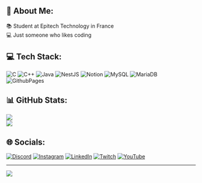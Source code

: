 ## 💫 About Me:
📚 Student at Epitech Technology in France<br>
💻 Just someone who likes coding

## 💻 Tech Stack:
![C](https://img.shields.io/badge/c-%2300599C.svg?style=for-the-badge&logo=c&logoColor=white) ![C++](https://img.shields.io/badge/c++-%2300599C.svg?style=for-the-badge&logo=c%2B%2B&logoColor=white) ![Java](https://img.shields.io/badge/java-%23ED8B00.svg?style=for-the-badge&logo=openjdk&logoColor=white) ![NestJS](https://img.shields.io/badge/nestjs-%23E0234E.svg?style=for-the-badge&logo=nestjs&logoColor=white) ![Notion](https://img.shields.io/badge/Notion-%23000000.svg?style=for-the-badge&logo=notion&logoColor=white) ![MySQL](https://img.shields.io/badge/mysql-%2300000f.svg?style=for-the-badge&logo=mysql&logoColor=white) ![MariaDB](https://img.shields.io/badge/MariaDB-003545?style=for-the-badge&logo=mariadb&logoColor=white) ![GithubPages](https://img.shields.io/badge/github%20pages-121013?style=for-the-badge&logo=github&logoColor=white)

## 📊 GitHub Stats:
![](https://github-readme-stats.vercel.app/api?username=MaxenceLgt&theme=dark&hide_border=false&include_all_commits=false&count_private=false)<br/>
![](https://github-readme-stats.vercel.app/api/top-langs/?username=MaxenceLgt&theme=dark&hide_border=false&include_all_commits=false&count_private=false&layout=compact)

## 🌐 Socials:
[![Discord](https://img.shields.io/badge/Discord-%237289DA.svg?logo=discord&logoColor=white)](https://discord.gg/kiweak) [![Instagram](https://img.shields.io/badge/Instagram-%23E4405F.svg?logo=Instagram&logoColor=white)](https://instagram.com/ad_maxence) [![LinkedIn](https://img.shields.io/badge/LinkedIn-%230077B5.svg?logo=linkedin&logoColor=white)](https://linkedin.com/in/maxence-largeot) [![Twitch](https://img.shields.io/badge/Twitch-%239146FF.svg?logo=Twitch&logoColor=white)](https://twitch.tv/lekiweak) [![YouTube](https://img.shields.io/badge/YouTube-%23FF0000.svg?logo=YouTube&logoColor=white)](https://youtube.com/@@1_kiwi_) 

---
[![](https://visitcount.itsvg.in/api?id=MaxenceLgt&icon=0&color=0)](https://visitcount.itsvg.in)

<!-- Proudly created with GPRM ( https://gprm.itsvg.in ) -->
